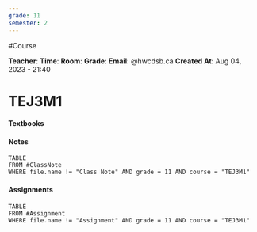 ```yaml
---
grade: 11
semester: 2
---
```


#Course

**Teacher**: 
**Time**:
**Room**:
**Grade**: 
**Email**: @hwcdsb.ca
**Created At**: Aug 04, 2023 - 21:40
# TEJ3M1

#### Textbooks

#### Notes
```dataview
TABLE 
FROM #ClassNote 
WHERE file.name != "Class Note" AND grade = 11 AND course = "TEJ3M1"
```
#### Assignments
```dataview
TABLE 
FROM #Assignment 
WHERE file.name != "Assignment" AND grade = 11 AND course = "TEJ3M1"
```
